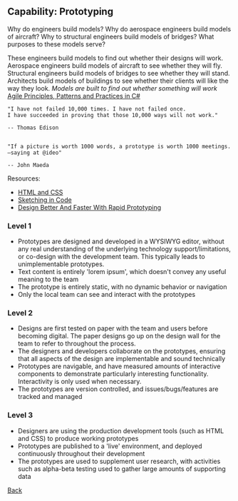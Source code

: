## Capability: Prototyping

Why do engineers build models? Why do aerospace engineers build models of aircraft? Why to structural engineers build models of bridges? What purposes to these models serve?

These engineers build models to find out whether their designs will work. Aerospace engineers build models of aircraft to see whether they will fly. Structural engineers build models of bridges to see whether they will stand. Architects build models of buildings to see whether their clients will like the way they look.
*Models are built to find out whether something will work*
[Agile Principles, Patterns and Practices in C#](https://books.google.com.au/books?isbn=0132797143)


```
"I have not failed 10,000 times. I have not failed once.
I have succeeded in proving that those 10,000 ways will not work."

-- Thomas Edison


"If a picture is worth 1000 words, a prototype is worth 1000 meetings.
—saying at @ideo"

-- John Maeda

```


Resources:
 - [HTML and CSS](https://www.codecademy.com/learn/web)
 - [Sketching in Code](http://alistapart.com/article/sketchingincode)
 - [Design Better And Faster With Rapid Prototyping](http://www.smashingmagazine.com/2010/06/design-better-faster-with-rapid-prototyping/)


### Level 1
 - Prototypes are designed and developed in a WYSIWYG editor, without any real understanding of the underlying technology support/limitations, or co-design with the development team. This typically leads to unimplementable prototypes. 
 - Text content is entirely 'lorem ipsum', which doesn't convey any useful meaning to the team
 - The prototype is entirely static, with no dynamic behavior or navigation
 - Only the local team can see and interact with the prototypes

### Level 2
 - Designs are first tested on paper with the team and users before becoming digital. The paper designs go up on the design wall for the team to refer to throughout the process.
 - The designers and developers collaborate on the prototypes, ensuring that all aspects of the design are implementable and sound technically
 - Prototypes are navigable, and have measured amounts of interactive components to demonstrate particularly interesting functionality. Interactivity is only used when necessary. 
 - The prototypes are version controlled, and issues/bugs/features are tracked and managed

### Level 3
 - Designers are using the production development tools (such as HTML and CSS) to produce working prototypes
 - Prototypes are published to a 'live' environment, and deployed continuously throughout their development
 - The prototypes are used to supplement user research, with activities such as alpha-beta testing used to gather large amounts of supporting data  



[Back](https://github.com/colugo/cautious-turtle)
